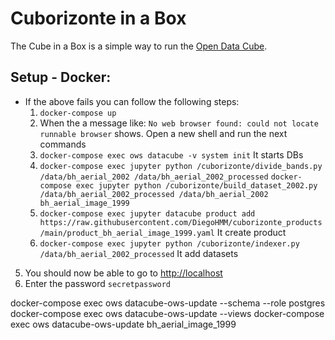 # Cuborizonte in a Box

The Cube in a Box is a simple way to run the [Open Data Cube](https://www.opendatacube.org).

## Setup - Docker:

  * If the above fails you can follow the following steps:
    1. `docker-compose up`
    2. When the a message like: `No web browser found: could not locate runnable browser` shows. Open a new shell and run the next commands
    3. `docker-compose exec ows datacube -v system init` It starts DBs
    4.    `docker-compose exec jupyter python /cuborizonte/divide_bands.py /data/bh_aerial_2002 /data/bh_aerial_2002_processed`
          `docker-compose exec jupyter python /cuborizonte/build_dataset_2002.py /data/bh_aerial_2002_processed /data/bh_aerial_2002 bh_aerial_image_1999`
    5. `docker-compose exec jupyter datacube product add https://raw.githubusercontent.com/DiegoHMM/cuborizonte_products/main/product_bh_aerial_image_1999.yaml` It create product
    6. `docker-compose exec jupyter python /cuborizonte/indexer.py /data/bh_aerial_2002_processed` It add datasets

5. You should now be able to go to <http://localhost>
6. Enter the password `secretpassword`

docker-compose exec ows datacube-ows-update --schema --role postgres
docker-compose exec ows datacube-ows-update --views
docker-compose exec ows datacube-ows-update bh_aerial_image_1999